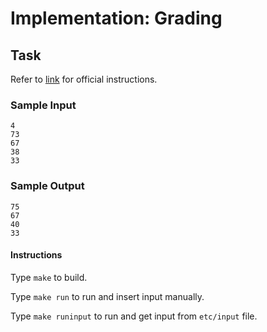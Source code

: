 # Implementation: Grading

## Task

Refer to [link](https://www.hackerrank.com/challenges/grading) for official instructions.

### Sample Input

```
4
73
67
38
33
```

### Sample Output

```
75
67
40
33
```

#### Instructions

Type `make` to build.

Type `make run` to run and insert input manually.

Type `make runinput` to run and get input from `etc/input` file.